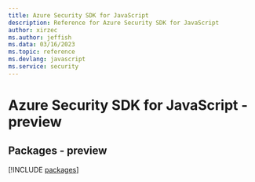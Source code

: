 ```yaml
---
title: Azure Security SDK for JavaScript
description: Reference for Azure Security SDK for JavaScript
author: xirzec
ms.author: jeffish
ms.data: 03/16/2023
ms.topic: reference
ms.devlang: javascript
ms.service: security
---
```

# Azure Security SDK for JavaScript - preview
## Packages - preview
[!INCLUDE [packages](security-index.md)]
